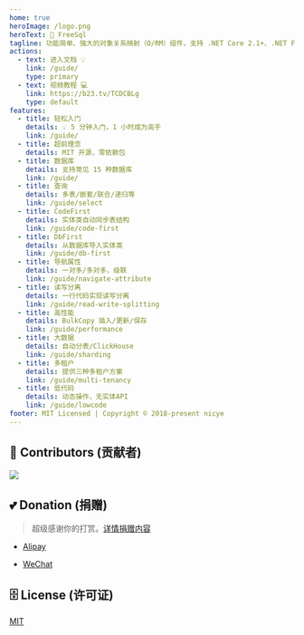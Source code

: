 ```yaml
---
home: true
heroImage: /logo.png
heroText: 🦄 FreeSql
tagline: 功能简单、强大的对象关系映射（O/RM）组件，支持 .NET Core 2.1+、.NET Framework 4.0+、Xamarin，国产首个支持 AOT 发布的 ORM✨
actions:
  - text: 进入文档 💡
    link: /guide/
    type: primary
  - text: 视频教程 💻
    link: https://b23.tv/TCDCBLg
    type: default
features:
  - title: 轻松入门
    details: 💡 5 分钟入门，1 小时成为高手
    link: /guide/
  - title: 超前理念
    details: MIT 开源，零依赖包
  - title: 数据库
    details: 支持常见 15 种数据库
    link: /guide/
  - title: 查询
    details: 多表/嵌套/联合/递归等
    link: /guide/select
  - title: CodeFirst
    details: 实体类自动同步表结构
    link: /guide/code-first
  - title: DbFirst
    details: 从数据库导入实体类
    link: /guide/db-first
  - title: 导航属性
    details: 一对多/多对多，级联
    link: /guide/navigate-attribute
  - title: 读写分离
    details: 一行代码实现读写分离
    link: /guide/read-write-splitting
  - title: 高性能
    details: BulkCopy 插入/更新/保存
    link: /guide/performance
  - title: 大数据
    details: 自动分表/ClickHouse
    link: /guide/sharding
  - title: 多租户
    details: 提供三种多租户方案
    link: /guide/multi-tenancy
  - title: 低代码
    details: 动态操作，无实体API
    link: /guide/lowcode
footer: MIT Licensed | Copyright © 2018-present nicye
---
```


## 👯 Contributors (贡献者)

<a href="https://contributors-img.web.app/image?repo=dotnetcore/FreeSql">
  <img src="https://contributors-img.web.app/image?repo=dotnetcore/FreeSql" />
</a>

## 💕 Donation (捐赠)

> 超级感谢你的打赏。[详情捐赠内容](./reference/donation.md)

- [Alipay](https://www.cnblogs.com/FreeSql/gallery/image/338860.html)

- [WeChat](https://www.cnblogs.com/FreeSql/gallery/image/338859.html)

## 🗄 License (许可证)

[MIT](https://github.com/dotnetcore/FreeSql/blob/master/LICENSE)

<ins class="adsbygoogle"
     style="display:block"
     data-ad-client="ca-pub-7223766210897652"
     data-ad-slot="3532742594"
     data-ad-format="auto"
     data-full-width-responsive="true"></ins>
